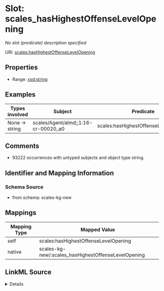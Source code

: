 

# Slot: scales_hasHighestOffenseLevelOpening


_No slot (predicate) description specified_





URI: [scales:hasHighestOffenseLevelOpening](http://schemas.scales-okn.org/rdf/scales#hasHighestOffenseLevelOpening)



<!-- no inheritance hierarchy -->








## Properties

* Range: [xsd:string](xsd:string)






## Examples

| Types involved | Subject | Predicate | Object |
| --- | --- | --- | --- |
| None → string | scales/Agent/almd;;1:16-cr-00020_a0 | scales:hasHighestOffenseLevelOpening | Felony |


## Comments

* 93222 occurrences with untyped subjects and object type string.

## Identifier and Mapping Information







### Schema Source


* from schema: scales-kg-new




## Mappings

| Mapping Type | Mapped Value |
| ---  | ---  |
| self | scales:hasHighestOffenseLevelOpening |
| native | scales-kg-new/:scales_hasHighestOffenseLevelOpening |




## LinkML Source

<details>

```yaml
name: scales_hasHighestOffenseLevelOpening
description: No slot (predicate) description specified
comments:
- 93222 occurrences with untyped subjects and object type string.
examples:
- description: None → string
  object:
    example_object: Felony
    example_object_type: string
    example_predicate: scales:hasHighestOffenseLevelOpening
    example_subject: scales/Agent/almd;;1:16-cr-00020_a0
    example_subject_type: None
from_schema: scales-kg-new
rank: 1000
slot_uri: scales:hasHighestOffenseLevelOpening
alias: scales_hasHighestOffenseLevelOpening
range: string

```
</details>